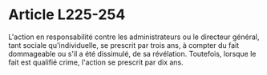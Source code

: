 # Article L225-254

L'action en responsabilité contre les administrateurs ou le directeur général, tant sociale qu'individuelle, se prescrit par trois ans, à compter du fait dommageable ou s'il a été dissimulé, de sa révélation. Toutefois, lorsque le fait est qualifié crime, l'action se prescrit par dix ans.